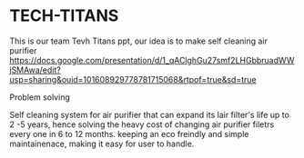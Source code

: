# TECH-TITANS
This is our team Tevh Titans ppt, our idea is to make self cleaning air purifier 
https://docs.google.com/presentation/d/1_qAClghGu27smf2LHGbbruadWWjSMAwa/edit?usp=sharing&ouid=101608929778781715068&rtpof=true&sd=true

Problem solving

Self cleaning system for air purifier that can expand its lair filter's life up to 2 -5 years, hence solving the heavy cost of changing air purifier filetrs every one in 6 to 12 months.
keeping an eco freindly and simple maintainenace, making it easy for user to handle.
